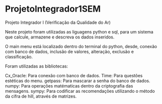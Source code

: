 # ProjetoIntegrador1SEM
Projeto Integrador I (Verificação da Qualidade do Ar)

Neste projeto foram utilizadas as liguagens python e sql, para um sistema que calcule, armazene e descreva os dados inseridos.

O main menu está localizado dentro do terminal do python, desde, conexão com banco de dados, inclusão de valores, alteração, exclusão e classificação.

Foram utilizadas as bibliotecas:

Cx_Oracle: Para conexão com banco de dados.
Time: Para questões estéticas do menu.
getpass: Para mascarar a senha do banco de dados.
numpy: Para operações matématicas dentro da criptografia das mensagens.
sympy: Para codificar as recomendações utilizando o método da cifra de hill, através de matrizes.


